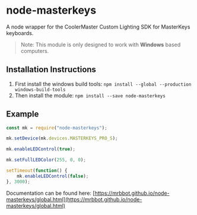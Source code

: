 # node-masterkeys

A node wrapper for the CoolerMaster Custom Lighting SDK for MasterKeys keyboards.

> Note: This module is only designed to work with **Windows** based computers.

## Installation Instructions

1. First install the windows build tools: ```npm install --global --production windows-build-tools```
2. Then install the module: ```npm install --save node-masterkeys```

## Example

```js
const mk = require("node-masterkeys");

mk.setDevice(mk.devices.MASTERKEYS_PRO_S);

mk.enableLEDControl(true);

mk.setFullLEDColor(255, 0, 0);

setTimeout(function() {
    mk.enableLEDControl(false);
}, 3000);
```

Documentation can be found here: [https://mrbbot.github.io/node-masterkeys/global.html](https://mrbbot.github.io/node-masterkeys/global.html)